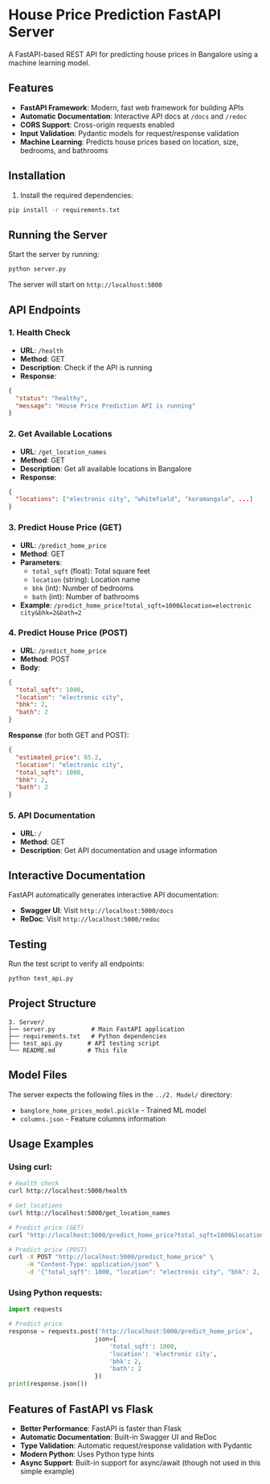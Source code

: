 # House Price Prediction FastAPI Server

A FastAPI-based REST API for predicting house prices in Bangalore using a machine learning model.

## Features

- **FastAPI Framework**: Modern, fast web framework for building APIs
- **Automatic Documentation**: Interactive API docs at `/docs` and `/redoc`
- **CORS Support**: Cross-origin requests enabled
- **Input Validation**: Pydantic models for request/response validation
- **Machine Learning**: Predicts house prices based on location, size, bedrooms, and bathrooms

## Installation

1. Install the required dependencies:
```bash
pip install -r requirements.txt
```

## Running the Server

Start the server by running:
```bash
python server.py
```

The server will start on `http://localhost:5000`

## API Endpoints

### 1. Health Check
- **URL**: `/health`
- **Method**: GET
- **Description**: Check if the API is running
- **Response**: 
```json
{
  "status": "healthy",
  "message": "House Price Prediction API is running"
}
```

### 2. Get Available Locations
- **URL**: `/get_location_names`
- **Method**: GET
- **Description**: Get all available locations in Bangalore
- **Response**:
```json
{
  "locations": ["electronic city", "whitefield", "koramangala", ...]
}
```

### 3. Predict House Price (GET)
- **URL**: `/predict_home_price`
- **Method**: GET
- **Parameters**:
  - `total_sqft` (float): Total square feet
  - `location` (string): Location name
  - `bhk` (int): Number of bedrooms
  - `bath` (int): Number of bathrooms
- **Example**: `/predict_home_price?total_sqft=1000&location=electronic city&bhk=2&bath=2`

### 4. Predict House Price (POST)
- **URL**: `/predict_home_price`
- **Method**: POST
- **Body**:
```json
{
  "total_sqft": 1000,
  "location": "electronic city",
  "bhk": 2,
  "bath": 2
}
```

**Response** (for both GET and POST):
```json
{
  "estimated_price": 65.2,
  "location": "electronic city",
  "total_sqft": 1000,
  "bhk": 2,
  "bath": 2
}
```

### 5. API Documentation
- **URL**: `/`
- **Method**: GET
- **Description**: Get API documentation and usage information

## Interactive Documentation

FastAPI automatically generates interactive API documentation:

- **Swagger UI**: Visit `http://localhost:5000/docs`
- **ReDoc**: Visit `http://localhost:5000/redoc`

## Testing

Run the test script to verify all endpoints:
```bash
python test_api.py
```

## Project Structure

```
3. Server/
├── server.py          # Main FastAPI application
├── requirements.txt   # Python dependencies
├── test_api.py       # API testing script
└── README.md         # This file
```

## Model Files

The server expects the following files in the `../2. Model/` directory:
- `banglore_home_prices_model.pickle` - Trained ML model
- `columns.json` - Feature columns information

## Usage Examples

### Using curl:

```bash
# Health check
curl http://localhost:5000/health

# Get locations
curl http://localhost:5000/get_location_names

# Predict price (GET)
curl "http://localhost:5000/predict_home_price?total_sqft=1000&location=electronic%20city&bhk=2&bath=2"

# Predict price (POST)
curl -X POST "http://localhost:5000/predict_home_price" \
     -H "Content-Type: application/json" \
     -d '{"total_sqft": 1000, "location": "electronic city", "bhk": 2, "bath": 2}'
```

### Using Python requests:

```python
import requests

# Predict price
response = requests.post('http://localhost:5000/predict_home_price', 
                        json={
                            'total_sqft': 1000,
                            'location': 'electronic city',
                            'bhk': 2,
                            'bath': 2
                        })
print(response.json())
```

## Features of FastAPI vs Flask

- **Better Performance**: FastAPI is faster than Flask
- **Automatic Documentation**: Built-in Swagger UI and ReDoc
- **Type Validation**: Automatic request/response validation with Pydantic
- **Modern Python**: Uses Python type hints
- **Async Support**: Built-in support for async/await (though not used in this simple example)
